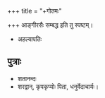 +++
title = "+गोतमः"

+++
आङ्गीरसैः सम्बद्ध इति तु स्पष्टम्। 

- अहल्यापतिः

## पुत्राः
- शतानन्दः
- शरद्वान्, कृपकृप्योः पिता, धनुर्वेदाचार्यः।

